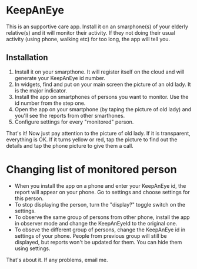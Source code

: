 # KeepAnEye

This is an supportive care app. Install it on an smarphone(s) of your elderly relative(s) and it will monitor their activity. If they not doing their usual activity (using phone, walking etc) for too long, the app will tell you.

## Installation

1. Install it on your smarpthone. It will register itself on the cloud and will generate your KeepAnEye id number.
2. In widgets, find and put on your main screen the picture of an old lady. It is the major indicator.
3. Install the app on smartphones of persons you want to monitor. Use the id number from the step one.
4. Open the app on your smartphone (by taping the picture of old lady) and you'll see the reports from other smarthones.
5. Configure settings for every "monitored" person.

That's it! Now just pay attention to the picture of old lady. If it is transparent, everything is OK. If it turns yellow or red, tap the picture to find out the details and tap the phone picture to give them a call. 

# Changing list of monitored person

* When you install the app on a phone and enter your KeepAnEye id, the report will appear on your phone. Go to settings and choose settings for this person.
* To stop displaying the person, turn the "display?" toggle switch on the settings.
* To observe the same group of persons from other phone, install the app in observer mode and change the KeepAnEyeId to the original one.
* To obseve the different group of persons, change the KeepAnEye id in settings of your phone. People from previous group will still be displayed, but reports won't be updated for them. You can hide them using settings.


That's about it. If any problems, email me.
